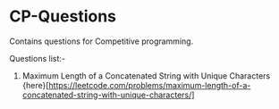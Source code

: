 # CP-Questions
Contains questions for Competitive programming.

Questions list:-

1) Maximum Length of a Concatenated String with Unique Characters {here}[https://leetcode.com/problems/maximum-length-of-a-concatenated-string-with-unique-characters/]
